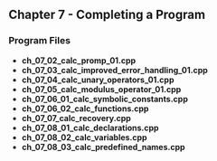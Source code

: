 ## Chapter 7 - Completing a Program

### Program Files
* **ch_07_02_calc_promp_01.cpp**
* **ch_07_03_calc_improved_error_handling_01.cpp**
* **ch_07_04_calc_unary_operators_01.cpp**
* **ch_07_05_calc_modulus_operator_01.cpp**
* **ch_07_06_01_calc_symbolic_constants.cpp**
* **ch_07_06_02_calc_functions.cpp**
* **ch_07_07_calc_recovery.cpp**
* **ch_07_08_01_calc_declarations.cpp**
* **ch_07_08_02_calc_variables.cpp**
* **ch_07_08_03_calc_predefined_names.cpp** 
